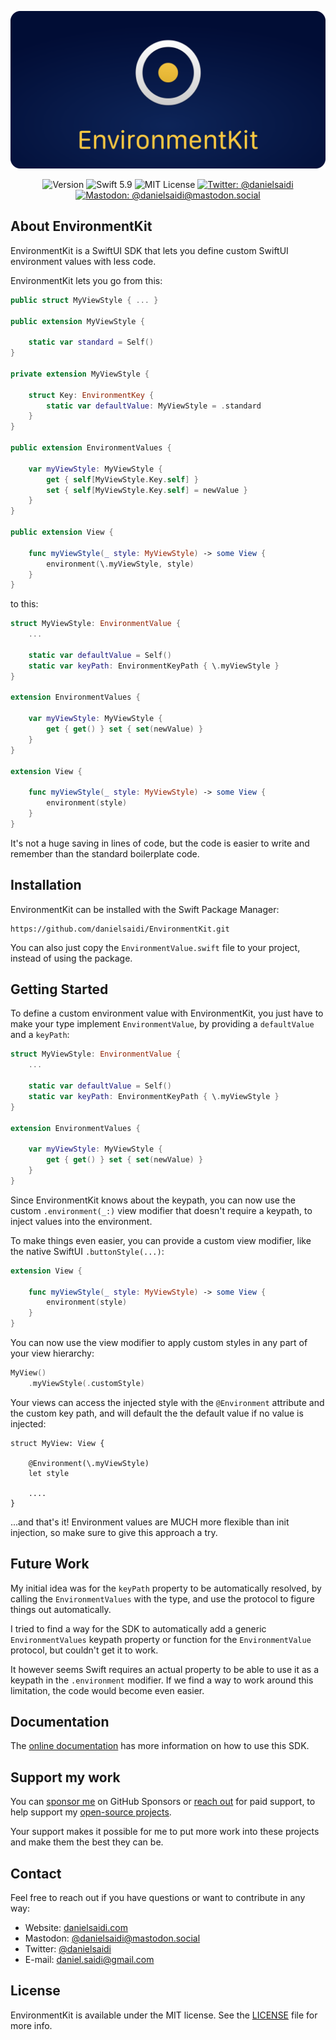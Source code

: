 <p align="center">
    <img src ="Resources/Logo_Rounded.png" alt="EnvironmentKit Logo" title="EnvironmentKit" />
</p>

<p align="center">
    <img src="https://img.shields.io/github/v/release/danielsaidi/EnvironmentKit?color=%2300550&sort=semver" alt="Version" title="Version" />
    <img src="https://img.shields.io/badge/swift-5.9-orange.svg" alt="Swift 5.9" title="Swift 5.9" />
    <img src="https://img.shields.io/github/license/danielsaidi/EnvironmentKit" alt="MIT License" title="MIT License" />
    <a href="https://twitter.com/danielsaidi"><img src="https://img.shields.io/twitter/url?label=Twitter&style=social&url=https%3A%2F%2Ftwitter.com%2Fdanielsaidi" alt="Twitter: @danielsaidi" title="Twitter: @danielsaidi" /></a>
    <a href="https://mastodon.social/@danielsaidi"><img src="https://img.shields.io/mastodon/follow/000253346?label=mastodon&style=social" alt="Mastodon: @danielsaidi@mastodon.social" title="Mastodon: @danielsaidi@mastodon.social" /></a>
</p>



## About EnvironmentKit

EnvironmentKit is a SwiftUI SDK that lets you define custom SwiftUI environment values with less code.

EnvironmentKit lets you go from this:

```swift
public struct MyViewStyle { ... }

public extension MyViewStyle {
    
    static var standard = Self()
}

private extension MyViewStyle {

    struct Key: EnvironmentKey {
        static var defaultValue: MyViewStyle = .standard
    }
}

public extension EnvironmentValues {

    var myViewStyle: MyViewStyle {
        get { self[MyViewStyle.Key.self] }
        set { self[MyViewStyle.Key.self] = newValue }
    }
}

public extension View {

    func myViewStyle(_ style: MyViewStyle) -> some View {
        environment(\.myViewStyle, style)
    }
}
```

to this:

```swift
struct MyViewStyle: EnvironmentValue { 
    ... 
    
    static var defaultValue = Self()
    static var keyPath: EnvironmentKeyPath { \.myViewStyle }    
}

extension EnvironmentValues {

    var myViewStyle: MyViewStyle {
        get { get() } set { set(newValue) }
    }
}

extension View {

    func myViewStyle(_ style: MyViewStyle) -> some View {
        environment(style)
    }
}
```

It's not a huge saving in lines of code, but the code is easier to write and remember than the standard boilerplate code.



## Installation

EnvironmentKit can be installed with the Swift Package Manager:

```
https://github.com/danielsaidi/EnvironmentKit.git
```

You can also just copy the `EnvironmentValue.swift` file to your project, instead of using the package.



## Getting Started

To define a custom environment value with EnvironmentKit, you just have to make your type implement `EnvironmentValue`, by providing a `defaultValue` and a `keyPath`:

```swift
struct MyViewStyle: EnvironmentValue { 
    ... 

    static var defaultValue = Self()
    static var keyPath: EnvironmentKeyPath { \.myViewStyle }   
}

extension EnvironmentValues {

    var myViewStyle: MyViewStyle {
        get { get() } set { set(newValue) }
    }
}
```

Since EnvironmentKit knows about the keypath, you can now use the custom `.environment(_:)` view modifier that doesn't require a keypath, to inject values into the environment.

To make things even easier, you can provide a custom view modifier, like the native SwiftUI `.buttonStyle(...)`:

```swift
extension View {

    func myViewStyle(_ style: MyViewStyle) -> some View {
        environment(style)
    }
}
```

You can now use the view modifier to apply custom styles in any part of your view hierarchy:

```swift
MyView()
    .myViewStyle(.customStyle)
```

Your views can access the injected style with the `@Environment` attribute and the custom key path, and will default the the default value if no value is injected:

```
struct MyView: View {

    @Environment(\.myViewStyle)
    let style

    ....
}
```

...and that's it! Environment values are MUCH more flexible than init injection, so make sure to give this approach a try.



## Future Work

My initial idea was for the `keyPath` property to be automatically resolved, by calling the `EnvironmentValues` with the type, and use the protocol to figure things out automatically. 

I tried to find a way for the SDK to automatically add a generic `EnvironmentValues` keypath property or function for the `EnvironmentValue` protocol, but couldn't get it to work.
 
It however seems Swift requires an actual property to be able to use it as a keypath in the `.environment` modifier. If we find a way to work around this limitation, the code would become even easier.



## Documentation

The [online documentation][Documentation] has more information on how to use this SDK.



## Support my work

You can [sponsor me][Sponsors] on GitHub Sponsors or [reach out][Email] for paid support, to help support my [open-source projects][OpenSource].

Your support makes it possible for me to put more work into these projects and make them the best they can be.



## Contact

Feel free to reach out if you have questions or want to contribute in any way:

* Website: [danielsaidi.com][Website]
* Mastodon: [@danielsaidi@mastodon.social][Mastodon]
* Twitter: [@danielsaidi][Twitter]
* E-mail: [daniel.saidi@gmail.com][Email]



## License

EnvironmentKit is available under the MIT license. See the [LICENSE][License] file for more info.



[Email]: mailto:daniel.saidi@gmail.com

[Website]: https://danielsaidi.com
[GitHub]: https://github.com/danielsaidi
[Twitter]: https://twitter.com/danielsaidi
[Mastodon]: https://mastodon.social/@danielsaidi
[OpenSource]: https://danielsaidi.com/opensource
[Sponsors]: https://github.com/sponsors/danielsaidi

[Documentation]: https://danielsaidi.github.io/EnvironmentKit
[Getting-Started]: https://danielsaidi.github.io/EnvironmentKit/documentation/environmentkit/getting-started

[License]: https://github.com/danielsaidi/EnvironmentKit/blob/master/LICENSE
